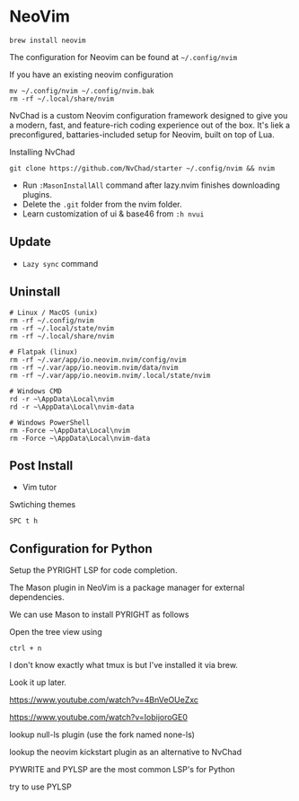 # NeoVim

```shell
brew install neovim
```

The configuration for Neovim can be found at `~/.config/nvim`


If you have an existing neovim configuration

```shell
mv ~/.config/nvim ~/.config/nvim.bak
rm -rf ~/.local/share/nvim
```

NvChad is a custom Neovim configuration framework designed to give you a modern, fast, and feature-rich coding experience out of the box. It's liek a preconfigured, battaries-included setup for Neovim, built on top of Lua.

Installing NvChad

```shell
git clone https://github.com/NvChad/starter ~/.config/nvim && nvim
```

- Run `:MasonInstallAll` command after lazy.nvim finishes downloading plugins.
- Delete the `.git` folder from the nvim folder.
- Learn customization of ui & base46 from `:h nvui`

## Update

- `Lazy sync` command


## Uninstall

```shell
# Linux / MacOS (unix)
rm -rf ~/.config/nvim
rm -rf ~/.local/state/nvim
rm -rf ~/.local/share/nvim

# Flatpak (linux)
rm -rf ~/.var/app/io.neovim.nvim/config/nvim
rm -rf ~/.var/app/io.neovim.nvim/data/nvim
rm -rf ~/.var/app/io.neovim.nvim/.local/state/nvim

# Windows CMD
rd -r ~\AppData\Local\nvim
rd -r ~\AppData\Local\nvim-data

# Windows PowerShell
rm -Force ~\AppData\Local\nvim
rm -Force ~\AppData\Local\nvim-data

```

## Post Install

- Vim tutor


Swtiching themes

`SPC t h`


## Configuration for Python

Setup the PYRIGHT LSP for code completion.

The Mason plugin in NeoVim is a package manager for external dependencies.

We can use Mason to install PYRIGHT as follows

Open the tree view using 

`ctrl + n`


I don't know exactly what tmux is but I've installed it via brew.

Look it up later.

https://www.youtube.com/watch?v=4BnVeOUeZxc

https://www.youtube.com/watch?v=IobijoroGE0

lookup null-ls plugin (use the fork named none-ls)

lookup the neovim kickstart plugin as an alternative to NvChad


PYWRITE and PYLSP are the most common LSP's for Python

try to use PYLSP

